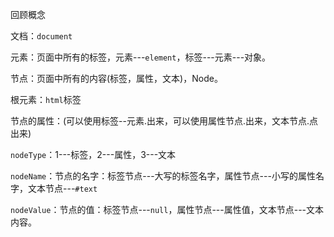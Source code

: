 回顾概念

文档：`document`

元素：页面中所有的标签，元素---`element`，标签---元素---对象。

节点：页面中所有的内容(标签，属性，文本)，Node。

根元素：`html`标签



节点的属性：(可以使用标签--元素.出来，可以使用属性节点.出来，文本节点.点出来)

`nodeType`：1---标签，2---属性，3---文本

`nodeName`：节点的名字：标签节点---大写的标签名字，属性节点---小写的属性名字，文本节点---`#text`

`nodeValue`：节点的值：标签节点---`null`，属性节点---属性值，文本节点---文本内容。